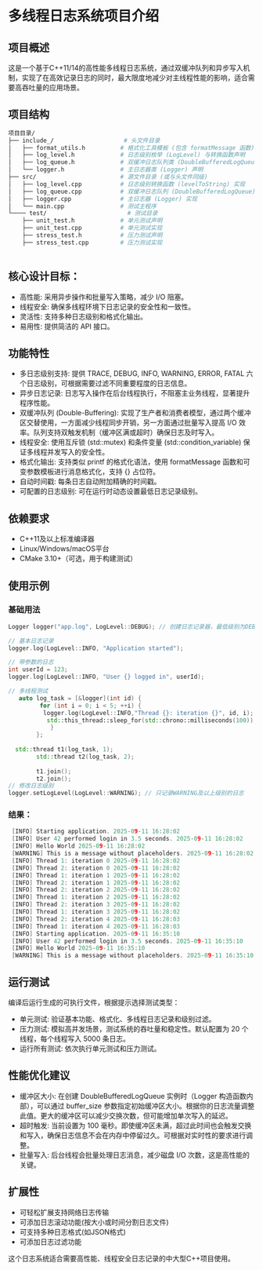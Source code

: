 # 多线程日志系统项目介绍

## 项目概述

这是一个基于C++11/14的高性能多线程日志系统，通过双缓冲队列和异步写入机制，实现了在高效记录日志的同时，最大限度地减少对主线程性能的影响，适合需要高吞吐量的应用场景。
## 项目结构
```bash
项目目录/
├── include_/                    # 头文件目录
│   ├── format_utils.h          # 格式化工具模板 (包含 formatMessage 函数)
│   ├── log_level.h             # 日志级别枚举 (LogLevel) 与转换函数声明
│   ├── log_queue.h             # 双缓冲日志队列类 (DoubleBufferedLogQueue) 声明
│   └── logger.h                # 主日志器类 (Logger) 声明
├── src/                        # 源文件目录 (或与头文件同级)
│   ├── log_level.cpp           # 日志级别转换函数 (levelToString) 实现
│   ├── log_queue.cpp           # 双缓冲日志队列 (DoubleBufferedLogQueue) 实现
│   ├── logger.cpp              # 主日志器 (Logger) 实现
│   └── main.cpp                # 测试主程序
└──── test/                       # 测试目录
    ├── unit_test.h             # 单元测试声明
    ├── unit_test.cpp           # 单元测试实现
    ├── stress_test.h           # 压力测试声明
    ├── stress_test.cpp         # 压力测试实现
  
```
## 核心设计目标：
- 高性能: 采用异步操作和批量写入策略，减少 I/O 阻塞。
- 线程安全: 确保多线程环境下日志记录的安全性和一致性。
- 灵活性: 支持多种日志级别和格式化输出。
- 易用性: 提供简洁的 API 接口。
  
## 功能特性
- 多日志级别支持: 提供 TRACE, DEBUG, INFO, WARNING, ERROR, FATAL 六个日志级别，可根据需要过滤不同重要程度的日志信息。
- 异步日志记录: 日志写入操作在后台线程执行，不阻塞主业务线程，显著提升程序性能。
- 双缓冲队列 (Double-Buffering): 实现了生产者和消费者模型，通过两个缓冲区交替使用，一方面减少线程同步开销，另一方面通过批量写入提高 I/O 效率。队列支持双触发机制（缓冲区满或超时）确保日志及时写入。
- 线程安全: 使用互斥锁 (std::mutex) 和条件变量 (std::condition_variable) 保证多线程并发写入的安全性。
- 格式化输出: 支持类似 printf 的格式化语法，使用 formatMessage 函数和可变参数模板进行消息格式化，支持 {} 占位符。
- 自动时间戳: 每条日志自动附加精确的时间戳。
- 可配置的日志级别: 可在运行时动态设置最低日志记录级别。


## 依赖要求
- C++11及以上标准编译器
- Linux/Windows/macOS平台
- CMake 3.10+（可选，用于构建测试）
  
## 使用示例
### 基础用法
```cpp
Logger logger("app.log", LogLevel::DEBUG); // 创建日志记录器，最低级别为DEBUG

// 基本日志记录
logger.log(LogLevel::INFO, "Application started");

// 带参数的日志
int userId = 123;
logger.log(LogLevel::INFO, "User {} logged in", userId);

// 多线程测试
   auto log_task = [&logger](int id) {
         for (int i = 0; i < 5; ++i) {
          logger.log(LogLevel::INFO,"Thread {}: iteration {}", id, i);
           std::this_thread::sleep_for(std::chrono::milliseconds(100));
            }
        };
        
  std::thread t1(log_task, 1);
        std::thread t2(log_task, 2);
        
        t1.join();
        t2.join();
// 修改日志级别
logger.setLogLevel(LogLevel::WARNING); // 只记录WARNING及以上级别的日志

```

### 结果：

```cpp
 [INFO] Starting application. 2025-09-11 16:28:02
 [INFO] User 42 performed login in 3.5 seconds. 2025-09-11 16:28:02
 [INFO] Hello World 2025-09-11 16:28:02
 [WARNING] This is a message without placeholders. 2025-09-11 16:28:02
 [INFO] Thread 1: iteration 0 2025-09-11 16:28:02
 [INFO] Thread 2: iteration 0 2025-09-11 16:28:02
 [INFO] Thread 1: iteration 1 2025-09-11 16:28:02
 [INFO] Thread 2: iteration 1 2025-09-11 16:28:02
 [INFO] Thread 2: iteration 2 2025-09-11 16:28:02
 [INFO] Thread 1: iteration 2 2025-09-11 16:28:02
 [INFO] Thread 2: iteration 3 2025-09-11 16:28:02
 [INFO] Thread 1: iteration 3 2025-09-11 16:28:02
 [INFO] Thread 2: iteration 4 2025-09-11 16:28:03
 [INFO] Thread 1: iteration 4 2025-09-11 16:28:03
 [INFO] Starting application. 2025-09-11 16:35:10
 [INFO] User 42 performed login in 3.5 seconds. 2025-09-11 16:35:10
 [INFO] Hello World 2025-09-11 16:35:10
 [WARNING] This is a message without placeholders. 2025-09-11 16:35:10
```
## 运行测试
编译后运行生成的可执行文件，根据提示选择测试类型：

- 单元测试: 验证基本功能、格式化、多线程日志记录和级别过滤。
- 压力测试: 模拟高并发场景，测试系统的吞吐量和稳定性。默认配置为 20 个线程，每个线程写入 5000 条日志。
- 运行所有测试: 依次执行单元测试和压力测试。

## 性能优化建议

- 缓冲区大小: 在创建 DoubleBufferedLogQueue 实例时（Logger 构造函数内部），可以通过 buffer_size 参数指定初始缓冲区大小。根据你的日志流量调整此值。更大的缓冲区可以减少交换次数，但可能增加单次写入的延迟。
- 超时触发: 当前设置为 100 毫秒。即使缓冲区未满，超过此时间也会触发交换和写入，确保日志信息不会在内存中停留过久。可根据对实时性的要求进行调整。
- 批量写入: 后台线程会批量处理日志消息，减少磁盘 I/O 次数，这是高性能的关键。
  
## 扩展性

- 可轻松扩展支持网络日志传输
- 可添加日志滚动功能(按大小或时间分割日志文件)
- 可支持多种日志格式(如JSON格式)
- 可添加日志过滤功能

这个日志系统适合需要高性能、线程安全日志记录的中大型C++项目使用。
